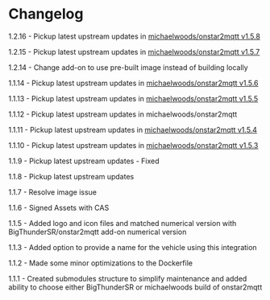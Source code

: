 # Changelog

1.2.16 - Pickup latest upstream updates in [michaelwoods/onstar2mqtt v1.5.8](https://github.com/michaelwoods/onstar2mqtt/releases/tag/v1.5.8)

1.2.15 - Pickup latest upstream updates in [michaelwoods/onstar2mqtt v1.5.7](https://github.com/michaelwoods/onstar2mqtt/releases/tag/v1.5.7)

1.2.14 - Change add-on to use pre-built image instead of building locally

1.1.14 - Pickup latest upstream updates in [michaelwoods/onstar2mqtt v1.5.6](https://github.com/michaelwoods/onstar2mqtt/releases/tag/v1.5.6)

1.1.13 - Pickup latest upstream updates in [michaelwoods/onstar2mqtt v1.5.5](https://github.com/michaelwoods/onstar2mqtt/releases/tag/v1.5.5)

1.1.12 - Pickup latest upstream updates in michaelwoods/onstar2mqtt

1.1.11 - Pickup latest upstream updates in [michaelwoods/onstar2mqtt v1.5.4](https://github.com/michaelwoods/onstar2mqtt/releases/tag/v1.5.4)

1.1.10 - Pickup latest upstream updates in [michaelwoods/onstar2mqtt v1.5.3](https://github.com/michaelwoods/onstar2mqtt/releases/tag/v1.5.3)

1.1.9 - Pickup latest upstream updates - Fixed

1.1.8 - Pickup latest upstream updates

1.1.7 - Resolve image issue

1.1.6 - Signed Assets with CAS

1.1.5 - Added logo and icon files and matched numerical version with BigThunderSR/onstar2mqtt add-on numerical version

1.1.3 - Added option to provide a name for the vehicle using this integration

1.1.2 - Made some minor optimizations to the Dockerfile

1.1.1 - Created submodules structure to simplify maintenance and added ability to choose either BigThunderSR or michaelwoods build of onstar2mqtt
